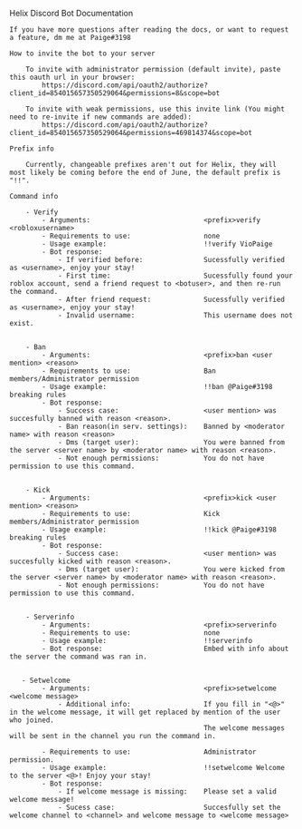 Helix Discord Bot Documentation

    If you have more questions after reading the docs, or want to request a feature, dm me at Paige#3198
    
    How to invite the bot to your server
    
        To invite with administrator permission (default invite), paste this oauth url in your browser: 
            https://discord.com/api/oauth2/authorize?client_id=854015657350529064&permissions=8&scope=bot
        
        To invite with weak permissions, use this invite link (You might need to re-invite if new commands are added): 
            https://discord.com/api/oauth2/authorize?client_id=854015657350529064&permissions=469814374&scope=bot
    
    Prefix info

        Currently, changeable prefixes aren't out for Helix, they will most likely be coming before the end of June, the default prefix is "!!".

    Command info 

        - Verify
            - Arguments:                            <prefix>verify <robloxusername>
            - Requirements to use:                  none
            - Usage example:                        !!verify VioPaige
            - Bot response:
                - If verified before:               Sucessfully verified as <username>, enjoy your stay!
                - First time:                       Sucessfully found your roblox account, send a friend request to <botuser>, and then re-run the command.
                - After friend request:             Sucessfully verified as <username>, enjoy your stay!
                - Invalid username:                 This username does not exist.

 
        - Ban
            - Arguments:                            <prefix>ban <user mention> <reason>
            - Requirements to use:                  Ban members/Administrator permission
            - Usage example:                        !!ban @Paige#3198 breaking rules
            - Bot response:                 
                - Success case:                     <user mention> was succesfully banned with reason <reason>.
                - Ban reason(in serv. settings):    Banned by <moderator name> with reason <reason>
                - Dms (target user):                You were banned from the server <server name> by <moderator name> with reason <reason>.
                - Not enough permissions:           You do not have permission to use this command.


        - Kick
            - Arguments:                            <prefix>kick <user mention> <reason>
            - Requirements to use:                  Kick members/Administrator permission
            - Usage example:                        !!kick @Paige#3198 breaking rules
            - Bot response:                 
                - Success case:                     <user mention> was succesfully kicked with reason <reason>.
                - Dms (target user):                You were kicked from the server <server name> by <moderator name> with reason <reason>.
                - Not enough permissions:           You do not have permission to use this command.


        - Serverinfo
            - Arguments:                            <prefix>serverinfo
            - Requirements to use:                  none
            - Usage example:                        !!serverinfo
            - Bot response:                         Embed with info about the server the command was ran in.


       - Setwelcome
            - Arguments:                            <prefix>setwelcome <welcome message>
                - Additional info:                  If you fill in "<@>" in the welcome message, it will get replaced by mention of the user who joined.
                                                    The welcome messages will be sent in the channel you run the command in.

            - Requirements to use:                  Administrator permission.
            - Usage example:                        !!setwelcome Welcome to the server <@>! Enjoy your stay!
            - Bot response:
                - If welcome message is missing:    Please set a valid welcome message!
                - Sucess case:                      Succesfully set the welcome channel to <channel> and welcome message to <welcome message>
